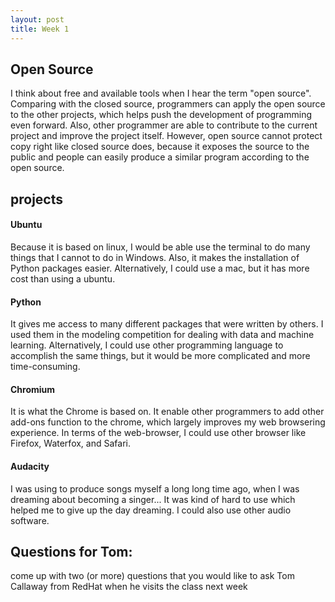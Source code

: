 ```yaml
---
layout: post
title: Week 1
---
```



## Open Source

I think about free and available tools when I hear the term "open source". Comparing with the closed source, programmers can apply the open source to the other projects, which helps push the development of programming even forward. Also, other programmer are able to contribute to the current project and improve the project itself. However, open source cannot protect copy right like closed source does, because it exposes the source to the public and people can easily produce a similar program according to the open source.

## projects
#### Ubuntu
Because it is based on linux, I would be able use the terminal to do many things that I cannot to do in Windows. Also, it makes the installation of Python packages easier. Alternatively, I could use a mac, but it has more cost than using a ubuntu. 
#### Python
It gives me access to many different packages that were written by others. I used them in the modeling competition for dealing with data and machine learning. Alternatively, I could use other programming language to accomplish the same things, but it would be more complicated and more time-consuming. 
#### Chromium
It is what the Chrome is based on. It enable other programmers to add other add-ons function to the chrome, which largely improves my web browsering experience. In terms of the web-browser, I could use other browser like Firefox, Waterfox, and Safari. 
#### Audacity
I was using to produce songs myself a long long time ago, when I was dreaming about becoming a singer... It was kind of hard to use which helped me to give up the day dreaming. I could also use other audio software. 

## Questions for Tom: 
come up with two (or more) questions that you would like to ask Tom Callaway from RedHat when he visits the class next week
